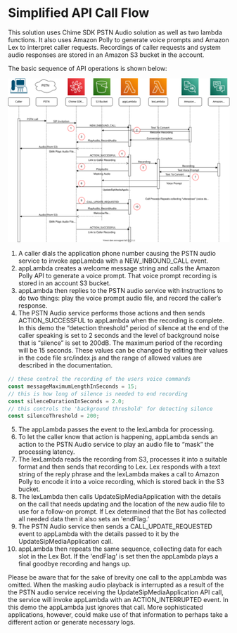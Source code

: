 # Simplified API Call Flow

This solution uses Chime SDK PSTN Audio solution as well as two lambda functions.  It also uses Amazon Polly to generate voice
prompts and Amazon Lex to interpret caller requests.  Recordings of caller requests and system audio responses are stored in an Amazon S3 bucket in the account.

The basic sequence of API operations is shown below:

![](images/callflow.drawio.svg?raw=true)

1.	A caller dials the application phone number causing the PSTN audio service to invoke appLambda with a NEW_INBOUND_CALL event. 
2.	appLambda creates a welcome message string and calls the Amazon Polly API to generate a voice prompt. That voice prompt recording is stored in an account S3 bucket. 
3.	appLambda then replies to the PSTN audio service with instructions to do two things: play the voice prompt audio file, and record the caller’s response. 
4.	The PSTN Audio service performs those actions and then sends ACTION_SUCCESSFUL to appLambda when the recording is complete.  In this demo the “detection threshold” period of silence at the end of the caller speaking is set to 2 seconds and the level of background noise that is “silence” is set to 200dB. The maximum period of the recording will be 15 seconds. These values can be changed by editing their values in the code file src/index.js and the range of allowed values are described in the documentation.

```javascript
// these control the recording of the users voice commands
const messageMaximumLengthInSeconds = 15;
// this is how long of silence is needed to end recording
const silenceDurationInSeconds = 2.0;
// this controls the 'background threshold' for detecting silence
const silenceThreshold = 200;
```

5.	The appLambda passes the event to the lexLambda for processing.
6.	To let the caller know that action is happening, appLambda sends an action to the PSTN Audio service to play an audio file to “mask” the processing latency.
7.	The lexLambda reads the recording from S3, processes it into a suitable format and then sends that recording to Lex. Lex responds with a text string of the reply phrase and the lexLambda makes a call to Amazon Polly to encode it into a voice recording, which is stored back in the S3 bucket.
8.	The lexLambda then calls UpdateSipMediaApplication with the details on the call that needs updating and the location of the new audio file to use for a follow-on prompt. If Lex determined that the Bot has collected all needed data then it also sets an 'endFlag.’
9.	The PSTN Audio service then sends a CALL_UPDATE_REQUESTED event to appLambda with the details passed to it by the UpdateSipMediaApplication call. 
10.	appLambda then repeats the same sequence, collecting data for each slot in the Lex Bot. If the 'endFlag' is set then the appLambda plays a final goodbye recording and hangs up.

Please be aware that for the sake of brevity one call to the appLambda was omitted. When the masking audio playback is interrupted as a result of the the PSTN audio service receiving the UpdateSipMediaApplication API call, the service will invoke appLambda with an ACTION_INTERRUPTED event.  In this demo the appLambda just ignores that call. More sophisticated applications, however, could make use of that information to perhaps take a different action or generate necessary logs.
